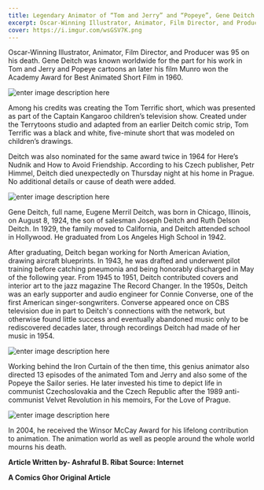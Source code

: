 ```yaml
---
title: Legendary Animator of “Tom and Jerry” and “Popeye”, Gene Deitch Died
excerpt: Oscar-Winning Illustrator, Animator, Film Director, and Producer was 95 on his death. Gene Deitch was known worldwide for the part for his work in Tom and Jerry and Popeye cartoons an later his film Munro won the Academy Award for Best Animated Short Film in 1960.
cover: https://i.imgur.com/wsGSV7K.png
---
```


Oscar-Winning Illustrator, Animator, Film Director, and Producer was 95 on his death.
Gene Deitch was known worldwide for the part for his work in Tom and Jerry and Popeye cartoons an later his film Munro won the Academy Award for Best Animated Short Film in 1960.

![enter image description here](https://i.imgur.com/wsGSV7K.png)

Among his credits was creating the Tom Terrific short, which was presented as part of the Captain Kangaroo children’s television show. Created under the Terrytoons studio and adapted from an earlier Deitch comic strip, Tom Terrific was a black and white, five-minute short that was modeled on children’s drawings.

 Deitch was also nominated for the same award twice in 1964 for Here’s Nudnik and How to Avoid Friendship.
According to his Czech publisher, Petr Himmel, Deitch died unexpectedly on Thursday night at his home in Prague.  No additional details or cause of death were added.

![enter image description here](https://i.imgur.com/4a5AkWc.png)

Gene Deitch, full name, Eugene Merril Deitch, was born in Chicago, Illinois, on August 8, 1924, the son of salesman Joseph Deitch and Ruth Delson Deitch. In 1929, the family moved to California, and Deitch attended school in Hollywood. He graduated from Los Angeles High School in 1942.

After graduating, Deitch began working for North American Aviation, drawing aircraft blueprints. In 1943, he was drafted and underwent pilot training before catching pneumonia and being honorably discharged in May of the following year. From 1945 to 1951, Deitch contributed covers and interior art to the jazz magazine The Record Changer. In the 1950s, Deitch was an early supporter and audio engineer for Connie Converse, one of the first American singer-songwriters. Converse appeared once on CBS television due in part to Deitch's connections with the network, but otherwise found little success and eventually abandoned music only to be rediscovered decades later, through recordings Deitch had made of her music in 1954.

![enter image description here](https://i.imgur.com/fF9lKaC.png)

Working behind the Iron Curtain of the then time, this genius animator also directed 13 episodes of the animated Tom and Jerry and also some of the Popeye the Sailor series. He later invested his time to depict life in communist Czechoslovakia and the Czech Republic after the 1989 anti-communist Velvet Revolution in his memoirs, For the Love of Prague.

![enter image description here](https://i.imgur.com/FZoKUxw.png)

In 2004, he received the Winsor McCay Award for his lifelong contribution to animation.
The animation world as well as people around the whole world mourns his death.

**Article Written by- Ashraful B. Ribat
Source: Internet**

**A Comics Ghor Original Article**
